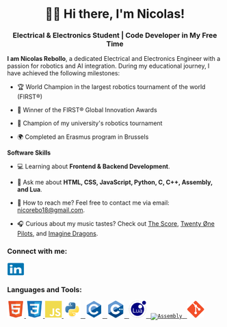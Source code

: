 <h1 align="center">👋🏽 Hi there, I'm Nicolas!</h1>
<h3 align="center">Electrical & Electronics Student | Code Developer in My Free Time</h3>

**I am Nicolas Rebollo**, a dedicated Electrical and Electronics Engineer with a passion for robotics and AI integration. During my educational journey, I have achieved the following milestones:

- 🏆 World Champion in the largest robotics tournament of the world (FIRST®)

- 🏅 Winner of the FIRST® Global Innovation Awards
  
- 🥇 Champion of my university's robotics tournament

- 🌍 Completed an Erasmus program in Brussels



**Software Skills**
<!--- - 💼 Currently working on a GTA V Server at [EpiclandRP's Discord](https://discord.gg/zXSJKtwAra). -->

- 💻 Learning about **Frontend & Backend Development**.

- 💬 Ask me about **HTML, CSS, JavaScript, Python, C, C++, Assembly, and Lua**.

- 📧 How to reach me? Feel free to contact me via email: [nicorebo18@gmail.com](mailto:nicorebo18@gmail.com).

- 🎧 Curious about my music tastes? Check out [The Score](https://music.youtube.com/channel/UCdQICt_YIo4FEOaLtTOi4RA), [Twenty Øne Pilots](https://music.youtube.com/channel/UCnX0L9QiftAcWdzeBx31xCw), and [Imagine Dragons](https://music.youtube.com/channel/UC0aXrjVxG5pZr99v77wZdPQ).

<p align="left">
<h3 align="left">Connect with me:</h3>
<a href="https://www.linkedin.com/in/nicorebo18/" target="blank"><img align="center" src="https://raw.githubusercontent.com/devicons/devicon/master/icons/linkedin/linkedin-original.svg" alt="nicorebo18" height="30" width="40" /> </a>
</p>

<h3 align="left">Languages and Tools:</h3>
<p align="left">  
    <a href="https://www.w3.org/html/" target="_blank"> 
        <code><img src="https://raw.githubusercontent.com/devicons/devicon/master/icons/html5/html5-original.svg" alt="HTML" width="40" height="40"/></code> 
    </a>  
    <a href="https://www.w3schools.com/css/" target="_blank"> 
        <code><img src="https://raw.githubusercontent.com/devicons/devicon/master/icons/css3/css3-original.svg" alt="CSS" width="40" height="40"/></code>  
    </a> 
    <a href="https://developer.mozilla.org/en-US/docs/Web/JavaScript" target="_blank"> 
        <code><img src="https://raw.githubusercontent.com/devicons/devicon/master/icons/javascript/javascript-plain.svg" alt="JavaScript" width="40" height="40"/></code>  
    </a>
    <a href="https://www.python.org/" target="_blank"> 
        <code><img src="https://raw.githubusercontent.com/devicons/devicon/master/icons/python/python-original.svg" alt="Python" width="40" height="40"/> </code> 
    </a> 
    <a href="https://en.wikipedia.org/wiki/C_(programming_language)" target="_blank"> 
        <code><img src="https://raw.githubusercontent.com/devicons/devicon/master/icons/c/c-original.svg" alt="C" width="40" height="40"/> </code> 
    </a>
    <a href="https://en.wikipedia.org/wiki/C%2B%2B" target="_blank"> 
        <code><img src="https://raw.githubusercontent.com/devicons/devicon/master/icons/cplusplus/cplusplus-original.svg" alt="C++" width="40" height="40"/> </code> 
    </a>
    <a href="https://www.lua.org/" target="_blank"> 
        <code><img src="https://raw.githubusercontent.com/devicons/devicon/master/icons/lua/lua-original.svg" alt="Lua" width="40" height="40"/> </code> 
    </a>
    <a href="https://en.wikipedia.org/wiki/Assembly_language" target="_blank"> 
        <code><img src="https://www.svgrepo.com/show/373445/assembly.svg" alt="Assembly" width="40" height="40"/> </code> 
    </a>
    <a href="https://git-scm.com/" target="_blank"> 
        <code><img src="https://raw.githubusercontent.com/devicons/devicon/master/icons/git/git-original.svg" alt="Git" width="40" height="40"/></code>  
    </a> 
</p>
